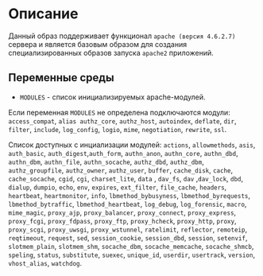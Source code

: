 # Описание

Данный образ поддерживает функционал `apache (версия 4.6.2.7)` сервера 
и является базовым образом для создания специализированных образов запуска `apache2` приложений. 

## Переменные среды

- `MODULES` - список инициализируемых apache-модулей.

Если переменная `MODULES` не определена подключаются модули:
`access_compat`, `alias authz_core`, `authz_host`, `autoindex`, `deflate`, `dir`, `filter`, `include`, `log_config`, `logio`, `mime`, `negotiation`, `rewrite`, `ssl`.


Список доступных с инциализации модулей:
`actions`, `allowmethods`, `asis`, `auth_basic`, `auth_digest`,`auth_form`, `authn_anon`, `authn_core`, `authn_dbd`, `authn_dbm`, `authn_file`, `authn_socache`, `authz_dbd`, `authz_dbm`, `authz_groupfile`, `authz_owner`, `authz_user`, `buffer`, `cache_disk`, `cache`, `cache_socache`, `cgid`, `cgi`, `charset_lite`, `data` , `dav_fs`, `dav` ,`dav_lock`, `dbd`, `dialup`, `dumpio`, `echo`, `env`, `expires`, `ext_filter`, `file_cache`, `headers`, `heartbeat`, `heartmonitor`, `info`,  `lbmethod_bybusyness`, `lbmethod_byrequests`, `lbmethod_bytraffic`, `lbmethod_heartbeat`, `log_debug`, `log_forensic`, `macro`, `mime_magic`, `proxy_ajp`, `proxy_balancer`, `proxy_connect`, `proxy_express`, `proxy_fcgi`, `proxy_fdpass`, `proxy_ftp`, `proxy_hcheck`, `proxy_http`, `proxy`, `proxy_scgi`, `proxy_uwsgi`, `proxy_wstunnel`, `ratelimit`, `reflector`, `remoteip`, `reqtimeout`, `request`, `sed`, `session_cookie`, `session_dbd`, `session`, `setenvif`, `slotmem_plain`, `slotmem_shm`, `socache_dbm`, `socache_memcache`, `socache_shmcb`, `speling`, `status`, `substitute`, `suexec`, `unique_id`, `userdir`, `usertrack`, `version`, `vhost_alias`, `watchdog`.

